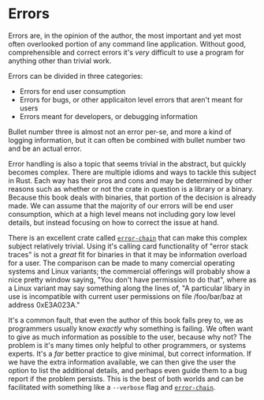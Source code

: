 # Errors

Errors are, in the opinion of the author, the most important and yet most often overlooked portion
of any command line application. Without good, comprehensible and correct errors it's *very*
difficult to use a program for anything other than trivial work.

Errors can be divided in three categories: 

 * Errors for end user consumption
 * Errors for bugs, or other applicaiton level errors that aren't meant for users
 * Errors meant for developers, or debugging information

 Bullet number three is almost not an error per-se, and more a kind of logging information, but it
 can often be combined with bullet number two and be an actual error.

 Error handling is also a topic that seems trivial in the abstract, but quickly becomes complex.
 There are multiple idioms and ways to tackle this subject in Rust. Each way has their pros and cons 
 and may be determined by other reasons such as whether or not the crate in question is a library or
 a binary. Because this book deals with binaries, that portion of the decision is already made. We
 can assume that the majority of our errors will be end user consumption, which at a high level
 means not including gory low level details, but instead focusing on how to correct the issue at
 hand.

There is an excellent crate called [`error-chain`] that can make this complex subject relatively
trivial. Using it's calling card functionality of "error stack traces" is not a *great* fit for
binaries in that it may be information overload for a user. The comparison can be made to many
comercial operating systems and Linux variants; the commercial offerings will probably show a nice
pretty window saying, "You don't have permission to do that", where as a Linux variant may say
something along the lines of, "A particular libary in use is incompatible with current user
permissions on file /foo/bar/baz at address 0xE3A023A."

It's a common fault, that even the author of this book falls prey to, we as programmers usually know
*exactly* why something is failing. We often want to give as much information as possible to the
user, because why not? The problem is it's many times only helpful to other programmers, or systems
experts. It's a *far* better practice to give minimal, but correct information. If we have the extra
information available, we can then give the user the option to list the additional details, and 
perhaps even guide them to a bug report if the problem persists. This is the best of both worlds and
can be facilitated with something like a `--verbose` flag and [`error-chain`].

[`error-chain`]: https://crates.io/crates/error-chain